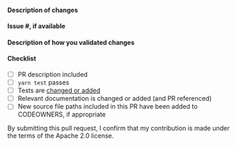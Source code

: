 <!--
Please make sure to read the Pull Request Guidelines:
https://github.com/aws-amplify/amplify-js/blob/main/CONTRIBUTING.md#pull-requests
-->

#### Description of changes
<!--
Thank you for your Pull Request! Please provide a description above and review
the requirements below.
-->


#### Issue #, if available
<!-- Also, please reference any associated PRs for documentation updates. -->



#### Description of how you validated changes



#### Checklist
<!-- Remove items that do not apply. For completed items, change [ ] to [x]. -->

- [ ] PR description included
- [ ] `yarn test` passes
- [ ] Tests are [changed or added](https://github.com/aws-amplify/amplify-js/blob/main/CONTRIBUTING.md#steps-towards-contributions)
- [ ] Relevant documentation is changed or added (and PR referenced)
- [ ] New source file paths included in this PR have been added to CODEOWNERS, if appropriate
      
By submitting this pull request, I confirm that my contribution is made under the terms of the Apache 2.0 license.
